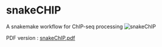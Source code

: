 # snakeCHIP
A snakemake workflow for ChIP-seq processing
![snakeChIP](https://github.com/user-attachments/assets/0067ad5c-57f8-4a66-a4e3-f40cac0fea31)

PDF version :
[snakeChIP.pdf](https://github.com/user-attachments/files/16285150/snakeChIP.pdf)
